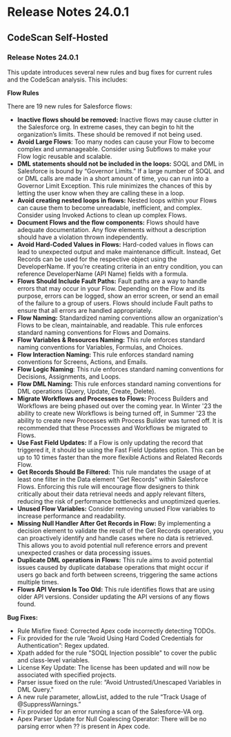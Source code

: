 # Release Notes 24.0.1

## CodeScan Self-Hosted

### Release Notes 24.0.1

This update introduces several new rules and bug fixes for current rules and the CodeScan analysis. This includes:

**Flow Rules**

There are 19 new rules for Salesforce flows:

* **Inactive flows should be removed:** Inactive flows may cause clutter in the Salesforce org. In extreme cases, they can begin to hit the organization’s limits. These should be removed if not being used.
* **Avoid Large Flows**: Too many nodes can cause your Flow to become complex and unmanageable. Consider using Subflows to make your Flow logic reusable and scalable.
* **DML statements should not be included in the loops:** SOQL and DML in Salesforce is bound by “Governor Limits.” If a large number of SOQL and or DML calls are made in a short amount of time, you can run into a Governor Limit Exception. This rule minimizes the chances of this by letting the user know when they are calling these in a loop.
* **Avoid creating nested loops in flows:** Nested loops within your Flows can cause them to become unreadable, inefficient, and complex. Consider using Invoked Actions to clean up complex Flows.
* **Document Flows and the flow components:** Flows should have adequate documentation. Any flow elements without a description should have a violation thrown independently.
* **Avoid Hard-Coded Values in Flows:** Hard-coded values in flows can lead to unexpected output and make maintenance difficult. Instead, Get Records can be used for the respective object using the DeveloperName. If you’re creating criteria in an entry condition, you can reference DeveloperName (API Name) fields with a formula.
* **Flows Should Include Fault Paths:** Fault paths are a way to handle errors that may occur in your Flow. Depending on the Flow and its purpose, errors can be logged, show an error screen, or send an email of the failure to a group of users. Flows should include Fault paths to ensure that all errors are handled appropriately.
* **Flow Naming:** Standardized naming conventions allow an organization's Flows to be clean, maintainable, and readable. This rule enforces standard naming conventions for Flows and Domains.
* **Flow Variables & Resources Naming:** This rule enforces standard naming conventions for Variables, Formulas, and Choices.
* **Flow Interaction Naming:** This rule enforces standard naming conventions for Screens, Actions, and Emails.
* **Flow Logic Naming**: This rule enforces standard naming conventions for Decisions, Assignments, and Loops.
* **Flow DML Naming:** This rule enforces standard naming conventions for DML operations (Query, Update, Create, Delete).
* **Migrate Workflows and Processes to Flows:** Process Builders and Workflows are being phased out over the coming year. In Winter '23 the ability to create new Workflows is being turned off, in Summer '23 the ability to create new Processes with Process Builder was turned off. It is recommended that these Processes and Workflows be migrated to Flows.
* **Use Fast Field Updates:** If a Flow is only updating the record that triggered it, it should be using the Fast Field Updates option. This can be up to 10 times faster than the more flexible Actions and Related Records Flow.
* **Get Records Should Be Filtered:** This rule mandates the usage of at least one filter in the Data element "Get Records" within Salesforce Flows. Enforcing this rule will encourage flow designers to think critically about their data retrieval needs and apply relevant filters, reducing the risk of performance bottlenecks and unoptimized queries.
* **Unused Flow Variables:** Consider removing unused Flow variables to increase performance and readability.
* **Missing Null Handler After Get Records in Flow:** By implementing a decision element to validate the result of the Get Records operation, you can proactively identify and handle cases where no data is retrieved. This allows you to avoid potential null reference errors and prevent unexpected crashes or data processing issues.
* **Duplicate DML operations in Flows:** This rule aims to avoid potential issues caused by duplicate database operations that might occur if users go back and forth between screens, triggering the same actions multiple times.
* **Flows API Version Is Too Old:** This rule identifies flows that are using older API versions. Consider updating the API versions of any flows found.

**Bug Fixes:**

* Rule Misfire fixed: Corrected Apex code incorrectly detecting TODOs.
* Fix provided for the rule “Avoid Using Hard Coded Credentials for Authentication”: Regex updated.
* Xpath added for the rule "SOQL Injection possible" to cover the public and class-level variables.
* License Key Update: The license has been updated and will now be associated with specified projects.
* Parser issue fixed on the rule: “Avoid Untrusted/Unescaped Variables in DML Query."
* A new rule parameter, allowList, added to the rule “Track Usage of @SuppressWarnings.”
* Fix provided for an error running a scan of the Salesforce-VA org.
* Apex Parser Update for Null Coalescing Operator: There will be no parsing error when ?? is present in Apex code.
